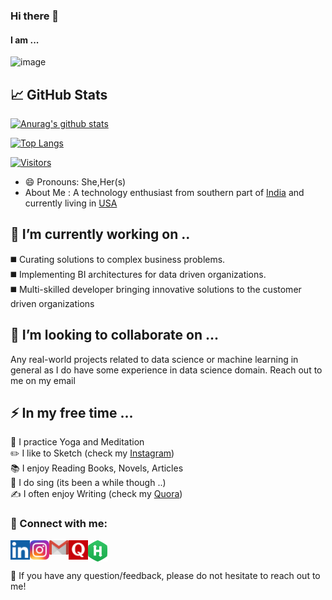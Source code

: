 ### Hi there 👋
#### I am ...


<!--**venkata-pavani/venkata-pavani** is a ✨ _special_ ✨ repository because its `README.md` (this file) appears on your GitHub profile. -->



![image](https://user-images.githubusercontent.com/12963112/137175451-ae3ac72b-7eee-4132-ae15-514b2410c8b2.png)

## 📈 GitHub Stats 

[![Anurag's github stats](https://github-readme-stats.vercel.app/api?username=venkata-pavani)](https://github.com/venkata-pavani)

[![Top Langs](https://github-readme-stats.vercel.app/api/top-langs/?username=venkata-pavani&layout=compact)](https://github.com/venkata-pavani)

[![Visitors](https://visitor-badge.glitch.me/badge?page_id=venkata-pavani.venkata-pavani)](https://github.com/venkata-pavani/)

- 😄 Pronouns: She,Her(s)
- About Me : A technology enthusiast from southern part of <a href = "https://en.wikipedia.org/wiki/Visakhapatnam">India</a> and currently living in <a href = "https://en.wikipedia.org/wiki/Wichita,_Kansas">USA</a>

## 🔭 I’m currently working on ..

◼️ Curating solutions to complex business problems. <br>
◼️ Implementing BI architectures for data driven organizations. <br>
◼️ Multi-skilled developer bringing innovative solutions to the customer driven organizations


## 👯 I’m looking to collaborate on ...

Any real-world projects related to data science or machine learning in general as I do have some experience in data science domain. Reach out to me on my email


## ⚡ In my free time ...

🧘 I practice Yoga and Meditation <br>
✏️ I like to Sketch (check my <a href="https://www.instagram.com/my_sketches26/" target="_blank" rel="noopener noreferrer">Instagram</a>) <br>
📚 I enjoy Reading Books, Novels, Articles <br>
🎤 I do sing (its been a while though ..) <br>
✍️ I often enjoy Writing (check my <a href="https://www.quora.com/profile/Pavani-N-40" target="_blank" rel="noopener noreferrer">Quora</a>)
 
<!-- ⚡ Fun fact: ...

-- I like reading Calvin and Hobbes 😛 -->

### 🤝 Connect with me:

<a href="https://www.linkedin.com/in/pavani-nrusimhadevara/" target="_blank" rel="noopener noreferrer"><img align="left" src="linkedin.png" alt="Pavani | LinkedIn" width="31px"/></a>
<a href="https://www.instagram.com/my_sketches26/" target="_blank" rel="noopener noreferrer"><img align="left" src="insta.png" alt="Pavani | Instagram" width="31px"/></a>
<a href="mailto:venkatapavani2017@gmail.com" target="_blank" rel="noopener noreferrer"><img align="left" src="gmail.png" alt="Pavani | Gmail" width="31px"/></a>
<a href="https://www.quora.com/profile/Pavani-N-40" target="_blank" rel="noopener noreferrer"><img align="left" src="quora.png" alt="Pavani | Quora" width="31px"/></a>
<a href="https://www.hackerrank.com/venkatapavani201" target="_blank" rel="noopener noreferrer"><img align="left" src="hckerrank.png" alt="Pavani | HackerRank" width="31px"/></a>

<br> <br>


💬 If you have any question/feedback, please do not hesitate to reach out to me!
